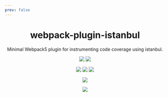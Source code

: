 ```yaml
---
prev: false
---
```


<div style="text-align:center;" align="center">
    <h1>webpack-plugin-istanbul</h1>
    <p>Minimal Webpack5 plugin for instrumenting code coverage using istanbul.</p>
   
[![][img.release]][link.release]
[![][img.license]][link.license]

![][img.node]
![][img.npm]
![][img.downloads]

[![][img.health]][link.snyk]

[![][img.banner]][link.npm]

</div>




[img.release]: https://img.shields.io/github/actions/workflow/status/smoosee/webpack-plugin-istanbul/release.yml?logo=github&label=release
[img.license]: https://img.shields.io/github/license/smoosee/webpack-plugin-istanbul?logo=github
[img.node]: https://img.shields.io/node/v/webpack-plugin-istanbul?logo=node.js&logoColor=white&labelColor=339933&color=grey&label=
[img.npm]: https://img.shields.io/npm/v/webpack-plugin-istanbul?logo=npm&logoColor=white&labelColor=CB3837&color=grey&label=
[img.downloads]: https://img.shields.io/npm/dt/webpack-plugin-istanbul?logo=docusign&logoColor=white&labelColor=purple&color=grey&label=
[img.health]: https://snyk.io/advisor/npm-package/webpack-plugin-istanbul/badge.svg
[img.banner]: https://nodei.co/npm/webpack-plugin-istanbul.png
[link.release]: https://github.com/smoosee/smoosee/actions/workflows/release.yml
[link.license]: https://github.com/smoosee/smoosee/blob/master/LICENSE
[link.npm]: https://npmjs.org/package/webpack-plugin-istanbul
[link.snyk]: https://snyk.io/advisor/npm-package/webpack-plugin-istanbul
